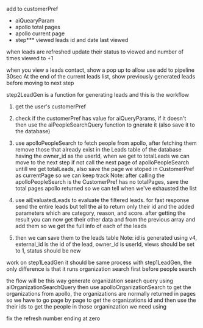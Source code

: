 add to customerPref
* aiQuearyParam
* apollo total pages
* apollo current page
* step***
viewed leads id and date last viewed


when leads are refreshed update their status to viewed and number of times viewed to +1


when you view a leads contact, show a pop up to allow use add to pipeline 30sec
At the end of the current leads list, show previously generated leads before moving to next step


step2LeadGen is a function for generating leads and this is the workflow
1. get the user's customerPref
2. check if the customerPref has value for aiQueryParams, if it doesn't then use the aiPeopleSearchQuery function to gnerate it (also save it to the database)
3. use apolloPeopleSearch to fetch people from apollo, after fetching them remove those that already exist in the Leads table of the database having the owner_id as the userId, when we get to totalLeads we can move to the next step if not call the next page of apolloPeopleSearch untill we get totalLeads, also save the page we stoped in CustomerPref as currentPage so we can keep track
Note: after calling the apolloPeopleSearch is the CustomerPref has no totalPages, save the total pages apollo returned so we can tell when we've exhausted the list
4. use aiEvaluatedLeads to evaluate the filtered leads. for fast response send the entire leads but tell the ai to return only their id and the added parameters which are category, reason, and score. after getting the result you can now get their other data and from the previous array and add them so we get the full info of each of the leads

5. then we can save them to the leads table
Note: id is generated using v4, external_id is the id of the lead, owner_id is userId, views should be set to 1, status should be new

work on step1LeadGen
it should be same process with step1LeadGen, the only difference is that it runs organization search first before people search

the flow will be this way
generate organization search query using aiOrganizationSearchQuery then use apolloOrganizationSearch to get the organizations from apollo, the organizations are normally returned in pages so we have to go page by page to get the organizations id and then use the their ids to get the people in those organinzation we need using



fix the refresh number ending at zero